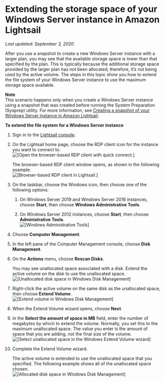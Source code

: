 # Extending the storage space of your Windows Server instance in Amazon Lightsail<a name="extending-windows-server-storage-space-in-amazon-lightsail"></a>

 *Last updated: September 3, 2020* 

After you use a snapshot to create a new Windows Server instance with a larger plan, you may see that the available storage space is lower than that specified by the plan\. This is typically because the additional storage space provided by the larger plan has not been allocated; therefore, it’s not being used by the active volume\. The steps in this topic show you how to extend the file system of your Windows Server instance to use the maximum storage space available\.

**Note**  
This scenario happens only when you create a Windows Server instance using a snapshot that was created before running the System Preparation \(Sysprep\) utility\. For more information, see [Creating a snapshot of your Windows Server instance in Amazon Lightsail](prepare-windows-based-instance-and-create-snapshot.md)\.

**To extend the file system for a Windows Server instance**

1. Sign in to the [Lightsail console](https://lightsail.aws.amazon.com/)\.

1. On the Lightsail home page, choose the RDP client icon for the instance you want to connect to\.  
![\[Open the browser-based RDP client with quick connect.\]](https://d9yljz1nd5001.cloudfront.net/en_us/f1c62fa5316bf1df017e7afb5a0e0a21/images/connect-to-windows-instance-using-rdp-connection-shortcut.png)

   The browser\-based RDP client window opens, as shown in the following example:  
![\[Browser-based RDP client in Lightsail.\]](https://d9yljz1nd5001.cloudfront.net/en_us/f1c62fa5316bf1df017e7afb5a0e0a21/images/amazon-lightsail-web-based-rdp-client.png)

1. On the taskbar, choose the Windows icon, then choose one of the following options:

   1. On Windows Server 2019 and Windows Server 2016 instances, choose **Start**, then choose **Windows Administrative Tools**\.

   1. On Windows Server 2012 instances, choose **Start**, then choose **Administrative Tools**\.  
![\[Windows Administrative Tools\]](https://d9yljz1nd5001.cloudfront.net/en_us/f1c62fa5316bf1df017e7afb5a0e0a21/images/amazon-lightsail-windows-administrative-tools.png)

1. Choose **Computer Management**\.

1. In the left pane of the Computer Management console, choose **Disk Management**\.

1. On the **Actions** menu, choose **Rescan Disks**\.

   You may see unallocated space associated with a disk\. Extend the active volume on the disk to use the unallocated space\.  
![\[Unallocated disk space in Windows Disk Management\]](https://d9yljz1nd5001.cloudfront.net/en_us/f1c62fa5316bf1df017e7afb5a0e0a21/images/amazon-lightsail-windows-unallocated-space.png)

1. Right\-click the active volume on the same disk as the unallocated space, then choose **Extend Volume**\.  
![\[Extend volume in Windows Disk Management\]](https://d9yljz1nd5001.cloudfront.net/en_us/f1c62fa5316bf1df017e7afb5a0e0a21/images/amazon-lightsail-windows-extend-volume.png)

1. When the Extend Volume wizard opens, choose **Next**\.

1. In the **Select the amount of space in MB** field, enter the number of megabytes by which to extend the volume\. Normally, you set this to the maximum unallocated space\. The value you enter is the amount of space that you are adding, not the final size of the volume\.  
![\[Select unallocated space in the Windows Extend Volume wizard\]](https://d9yljz1nd5001.cloudfront.net/en_us/f1c62fa5316bf1df017e7afb5a0e0a21/images/amazon-lightsail-windows-select-unallocated-space.png)

1. Complete the Extend Volume wizard\.

   The active volume is extended to use the unallocated space that you specified\. The following example shows all of the unallocated space chosen\.  
![\[Allocated disk space in Windows Disk Management\]](https://d9yljz1nd5001.cloudfront.net/en_us/f1c62fa5316bf1df017e7afb5a0e0a21/images/amazon-lightsail-windows-allocated-space.png)